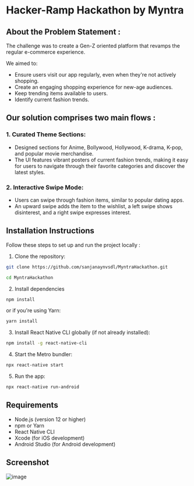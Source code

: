 # Hacker-Ramp Hackathon by Myntra
## About the Problem Statement :
The challenge was to create a Gen-Z oriented platform that revamps the regular e-commerce experience.

We aimed to:
- Ensure users visit our app regularly, even when they're not actively shopping.
- Create an engaging shopping experience for new-age audiences.
- Keep trending items available to users.
- Identify current fashion trends.
## Our solution comprises two main flows :
### 1. Curated Theme Sections:
- Designed sections for Anime, Bollywood, Hollywood, K-drama, K-pop, and popular movie merchandise.
- The UI features vibrant posters of current fashion trends, making it easy for users to navigate through their favorite categories and discover the latest styles.
### 2. Interactive Swipe Mode:
- Users can swipe through fashion items, similar to popular dating apps.
- An upward swipe adds the item to the wishlist, a left swipe shows disinterest, and a right swipe expresses interest.
## Installation Instructions
Follow these steps to set up and run the project locally :

1.  Clone the repository:
```bash
git clone https://github.com/sanjanaynvsdl/MyntraHackathon.git
```
```bash
cd MyntraHackathon
```
2. Install dependencies
 ```bash
npm install
```
or if you're using Yarn:
 ```bash
yarn install
```
3. Install React Native CLI globally (if not already installed):
 ```bash
npm install -g react-native-cli
```
4. Start the Metro bundler:
```bash
npx react-native start
```
5. Run the app:
```bash
npx react-native run-android
```
## Requirements

- Node.js (version 12 or higher)
- npm or Yarn
- React Native CLI
- Xcode (for iOS development)
- Android Studio (for Android development)

## Screenshot
![image](https://github.com/user-attachments/assets/be8ea092-f4e0-4a94-af74-484c7b1e4e88)

   


 

  
  
  



